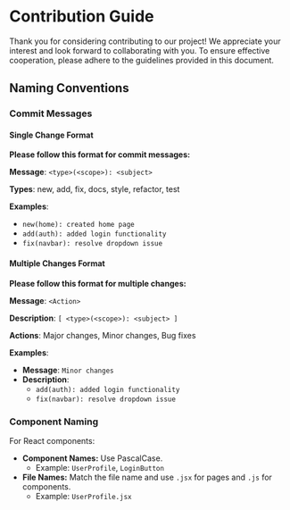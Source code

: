 # Contribution Guide

Thank you for considering contributing to our project! We appreciate your interest and look forward to collaborating with you. To ensure effective cooperation, please adhere to the guidelines provided in this document.

## Naming Conventions

### Commit Messages

#### Single Change Format

**Please follow this format for commit messages:**

**Message**: `<type>(<scope>): <subject>`

**Types**: new, add, fix, docs, style, refactor, test

**Examples**:
- `new(home): created home page`
- `add(auth): added login functionality`
- `fix(navbar): resolve dropdown issue`

#### Multiple Changes Format

**Please follow this format for multiple changes:**

**Message**: `<Action>`

**Description**: `[ <type>(<scope>): <subject> ]`

**Actions**: Major changes, Minor changes, Bug fixes

**Examples**:
- **Message**: `Minor changes`
- **Description**: 
  - `add(auth): added login functionality`
  - `fix(navbar): resolve dropdown issue`

### Component Naming

For React components:
- **Component Names:** Use PascalCase.
  - Example: `UserProfile`, `LoginButton`
- **File Names:** Match the file name and use `.jsx` for pages and `.js` for components.
  - Example: `UserProfile.jsx`
